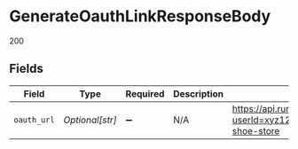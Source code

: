 # GenerateOauthLinkResponseBody

200


## Fields

| Field                                                                                                      | Type                                                                                                       | Required                                                                                                   | Description                                                                                                | Example                                                                                                    |
| ---------------------------------------------------------------------------------------------------------- | ---------------------------------------------------------------------------------------------------------- | ---------------------------------------------------------------------------------------------------------- | ---------------------------------------------------------------------------------------------------------- | ---------------------------------------------------------------------------------------------------------- |
| `oauth_url`                                                                                                | *Optional[str]*                                                                                            | :heavy_minus_sign:                                                                                         | N/A                                                                                                        | https://api.runalloy.com/api/strategy/shopify/authorize?userId=xyz123abc098754&shopSubdomain=my-shoe-store |
